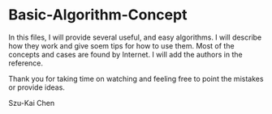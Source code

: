 # Basic-Algorithm-Concept
In this files, I will provide several useful, and easy algorithms. I will describe how they work and give soem tips for how to use them. Most of the concepts and cases are found by Internet. I will add the authors in the reference.

Thank you for taking time on watching and feeling free to point the mistakes or provide ideas.

Szu-Kai Chen
